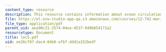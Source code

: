 ```yaml
---
content_type: resource
description: This resource contains information about ocean circulation.
file: https://ol-ocw-studio-app-qa.s3.amazonaws.com/courses/12-742-marine-chemistry-fall-2006/ee26cf87dac404b0afb7ddd1a332bedf_lec5.pdf
file_type: application/pdf
parent_uid: aea90c21-2574-04ea-4537-949b854172a2
resourcetype: Document
title: lec5.pdf
uid: ee26cf87-dac4-04b0-afb7-ddd1a332bedf
---
```

